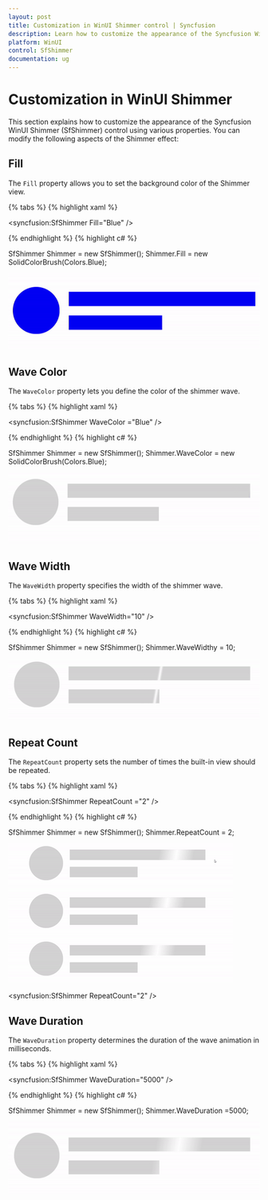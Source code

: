 ```yaml
---
layout: post
title: Customization in WinUI Shimmer control | Syncfusion
description: Learn how to customize the appearance of the Syncfusion WinUI Shimmer(SfShimmer) control using various properties like Fill, Wave Color, Wave Width, Repeat Count and Wave Duration.
platform: WinUI
control: SfShimmer
documentation: ug
---
```


# Customization in WinUI Shimmer

This section explains how to customize the appearance of the Syncfusion WinUI Shimmer (SfShimmer) control using various properties. You can modify the following aspects of the Shimmer effect:

## Fill

The `Fill` property allows you to set the background color of the Shimmer view.

{% tabs %}
{% highlight xaml %}

<syncfusion:SfShimmer Fill="Blue" />

{% endhighlight %}
{% highlight c# %}

SfShimmer Shimmer = new SfShimmer();
Shimmer.Fill = new SolidColorBrush(Colors.Blue);

![WinUI Shimmmer control with custom Fill](SfShimmer_images/Customization_images/winui_shimmer_fill.gif)

## Wave Color

The `WaveColor` property lets you define the color of the shimmer wave.

{% tabs %}
{% highlight xaml %}

<syncfusion:SfShimmer WaveColor ="Blue" />

{% endhighlight %}
{% highlight c# %}

SfShimmer Shimmer = new SfShimmer();
Shimmer.WaveColor = new SolidColorBrush(Colors.Blue);

![WinUI Shimmmer control with custom Fill](SfShimmer_images/Customization_images/winui_shimmer_wavecolor.gif)

## Wave Width

The `WaveWidth` property specifies the width of the shimmer wave.

{% tabs %}
{% highlight xaml %}

<syncfusion:SfShimmer WaveWidth="10" />

{% endhighlight %}
{% highlight c# %}

SfShimmer Shimmer = new SfShimmer();
Shimmer.WaveWidthy = 10;

![WinUI Shimmmer control with custom Fill](SfShimmer_images/Customization_images/winui_shimmer_wavewidth.gif)

## Repeat Count

The `RepeatCount` property sets the number of times the built-in view should be repeated.

{% tabs %}
{% highlight xaml %}

<syncfusion:SfShimmer RepeatCount ="2" />

{% endhighlight %}
{% highlight c# %}

SfShimmer Shimmer = new SfShimmer();
Shimmer.RepeatCount = 2;

![WinUI Shimmmer control with custom Fill](SfShimmer_images/Customization_images/winui_shimmer_repeatcount.gif)

<syncfusion:SfShimmer RepeatCount="2" />

## Wave Duration

The `WaveDuration` property determines the duration of the wave animation in milliseconds.

{% tabs %}
{% highlight xaml %}

<syncfusion:SfShimmer WaveDuration="5000" />

{% endhighlight %}
{% highlight c# %}

SfShimmer Shimmer = new SfShimmer();
Shimmer.WaveDuration =5000;

![WinUI Shimmmer control with custom Fill](SfShimmer_images/Customization_images/winui_shimmer_waveduration.gif)



